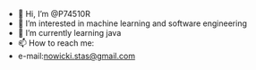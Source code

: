 - 👋 Hi, I’m @P74510R
- 👀 I’m interested in machine learning and software engineering
- 🌱 I’m currently learning java
- 📫 How to reach me:
- e-mail:nowicki.stas@gmail.com

